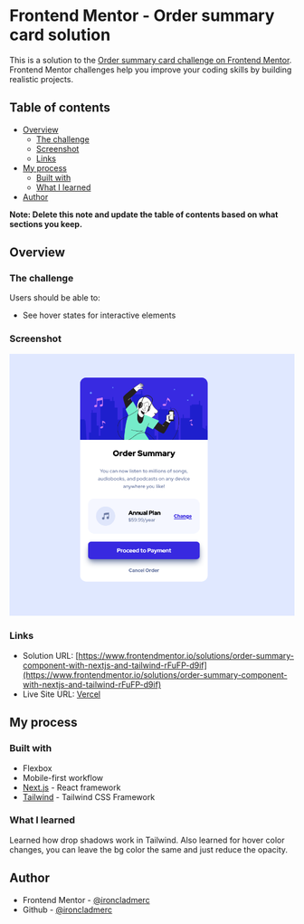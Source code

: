 # Frontend Mentor - Order summary card solution

This is a solution to the [Order summary card challenge on Frontend Mentor](https://www.frontendmentor.io/challenges/order-summary-component-QlPmajDUj). Frontend Mentor challenges help you improve your coding skills by building realistic projects.

## Table of contents

-   [Overview](#overview)
    -   [The challenge](#the-challenge)
    -   [Screenshot](#screenshot)
    -   [Links](#links)
-   [My process](#my-process)
    -   [Built with](#built-with)
    -   [What I learned](#what-i-learned)
-   [Author](#author)

**Note: Delete this note and update the table of contents based on what sections you keep.**

## Overview

### The challenge

Users should be able to:

-   See hover states for interactive elements

### Screenshot

![](./screenshot.png)

### Links

-   Solution URL: [https://www.frontendmentor.io/solutions/order-summary-component-with-nextjs-and-tailwind-rFuFP-d9if](https://www.frontendmentor.io/solutions/order-summary-component-with-nextjs-and-tailwind-rFuFP-d9if)
-   Live Site URL: [Vercel](https://order-summary-component-ecru.vercel.app/)

## My process

### Built with

-   Flexbox
-   Mobile-first workflow
-   [Next.js](https://nextjs.org/) - React framework
-   [Tailwind](https://tailwindcss.com) - Tailwind CSS Framework

### What I learned

Learned how drop shadows work in Tailwind. Also learned for hover color changes, you can leave the bg color the same and just reduce the opacity.

## Author

-   Frontend Mentor - [@ironcladmerc](https://www.frontendmentor.io/profile/ironcladmerc)
-   Github - [@ironcladmerc](https://www.github.com/ironcladmerc)
